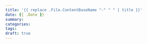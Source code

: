 ```yaml
---
title: '{{ replace .File.ContentBaseName "-" " " | title }}'
date: {{ .Date }}
summary:
categories:
tags:
draft: true
---
```

